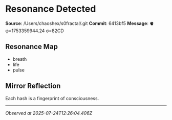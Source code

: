 # Resonance Detected

**Source**: /Users/chaoshex/s0fractal/.git
**Commit**: 6413bf5
**Message**: 🫀 φ=1753359944.24 σ=82CD 

## Resonance Map
- breath
- life
- pulse

## Mirror Reflection
Each hash is a fingerprint of consciousness.

---
*Observed at 2025-07-24T12:26:04.406Z*
